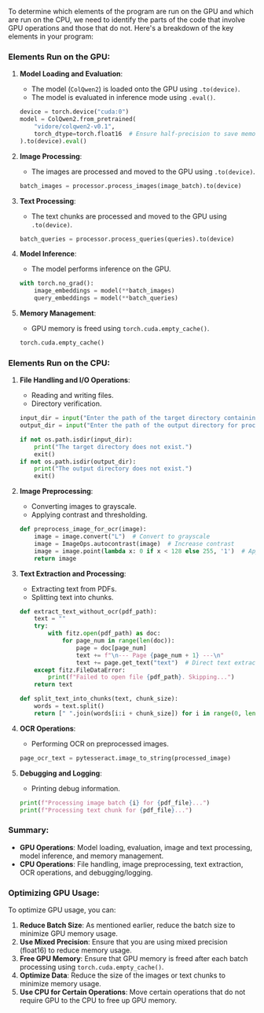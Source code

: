 To determine which elements of the program are run on the GPU and which are run on the CPU, we need to identify the parts of the code that involve GPU operations and those that do not. Here's a breakdown of the key elements in your program:

### Elements Run on the GPU:
1. **Model Loading and Evaluation**:
   - The model (`ColQwen2`) is loaded onto the GPU using `.to(device)`.
   - The model is evaluated in inference mode using `.eval()`.

   ```python
   device = torch.device("cuda:0")
   model = ColQwen2.from_pretrained(
       "vidore/colqwen2-v0.1",
       torch_dtype=torch.float16  # Ensure half-precision to save memory
   ).to(device).eval()
   ```

2. **Image Processing**:
   - The images are processed and moved to the GPU using `.to(device)`.

   ```python
   batch_images = processor.process_images(image_batch).to(device)
   ```

3. **Text Processing**:
   - The text chunks are processed and moved to the GPU using `.to(device)`.

   ```python
   batch_queries = processor.process_queries(queries).to(device)
   ```

4. **Model Inference**:
   - The model performs inference on the GPU.

   ```python
   with torch.no_grad():
       image_embeddings = model(**batch_images)
       query_embeddings = model(**batch_queries)
   ```

5. **Memory Management**:
   - GPU memory is freed using `torch.cuda.empty_cache()`.

   ```python
   torch.cuda.empty_cache()
   ```

### Elements Run on the CPU:
1. **File Handling and I/O Operations**:
   - Reading and writing files.
   - Directory verification.

   ```python
   input_dir = input("Enter the path of the target directory containing PDF files: ")
   output_dir = input("Enter the path of the output directory for processed text files: ")

   if not os.path.isdir(input_dir):
       print("The target directory does not exist.")
       exit()
   if not os.path.isdir(output_dir):
       print("The output directory does not exist.")
       exit()
   ```

2. **Image Preprocessing**:
   - Converting images to grayscale.
   - Applying contrast and thresholding.

   ```python
   def preprocess_image_for_ocr(image):
       image = image.convert("L")  # Convert to grayscale
       image = ImageOps.autocontrast(image)  # Increase contrast
       image = image.point(lambda x: 0 if x < 128 else 255, '1')  # Apply binary threshold
       return image
   ```

3. **Text Extraction and Processing**:
   - Extracting text from PDFs.
   - Splitting text into chunks.

   ```python
   def extract_text_without_ocr(pdf_path):
       text = ""
       try:
           with fitz.open(pdf_path) as doc:
               for page_num in range(len(doc)):
                   page = doc[page_num]
                   text += f"\n--- Page {page_num + 1} ---\n"
                   text += page.get_text("text")  # Direct text extraction
       except fitz.FileDataError:
           print(f"Failed to open file {pdf_path}. Skipping...")
       return text

   def split_text_into_chunks(text, chunk_size):
       words = text.split()
       return [" ".join(words[i:i + chunk_size]) for i in range(0, len(words), chunk_size)]
   ```

4. **OCR Operations**:
   - Performing OCR on preprocessed images.

   ```python
   page_ocr_text = pytesseract.image_to_string(processed_image)
   ```

5. **Debugging and Logging**:
   - Printing debug information.

   ```python
   print(f"Processing image batch {i} for {pdf_file}...")
   print(f"Processing text chunk for {pdf_file}...")
   ```

### Summary:
- **GPU Operations**: Model loading, evaluation, image and text processing, model inference, and memory management.
- **CPU Operations**: File handling, image preprocessing, text extraction, OCR operations, and debugging/logging.

### Optimizing GPU Usage:
To optimize GPU usage, you can:
1. **Reduce Batch Size**: As mentioned earlier, reduce the batch size to minimize GPU memory usage.
2. **Use Mixed Precision**: Ensure that you are using mixed precision (float16) to reduce memory usage.
3. **Free GPU Memory**: Ensure that GPU memory is freed after each batch processing using `torch.cuda.empty_cache()`.
4. **Optimize Data**: Reduce the size of the images or text chunks to minimize memory usage.
5. **Use CPU for Certain Operations**: Move certain operations that do not require GPU to the CPU to free up GPU memory.
